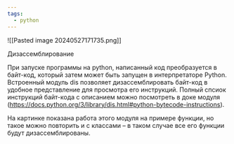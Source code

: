 ```yaml
---
tags:
  - python
---
```

![[Pasted image 20240527171735.png]]

Дизассемблирование

При запуске программы на python, написанный код преобразуется в байт-код, который затем может быть запущен в интерпретаторе Python. Встроенный модуль dis позволяет дизассемблировать байт-код в удобное представление для просмотра его инструкций. Полный спсиок инструкций байт-кода с описанием можно посмотреть в доке модуля (https://docs.python.org/3/library/dis.html#python-bytecode-instructions).

На картинке показана работа этого модуля на примере функции, но такое можно повторить и с классами – в таком случае все его функции будут дизассемблированы.